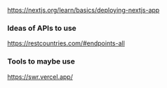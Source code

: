 https://nextjs.org/learn/basics/deploying-nextjs-app

### Ideas of APIs to use
https://restcountries.com/#endpoints-all

### Tools to maybe use
https://swr.vercel.app/
